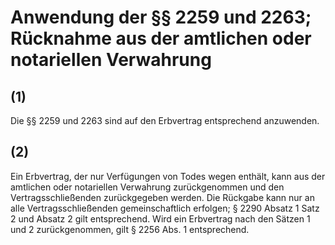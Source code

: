 # Anwendung der §§ 2259 und 2263; Rücknahme aus der amtlichen oder notariellen Verwahrung



## (1)

 Die §§ 2259 und 2263 sind auf den Erbvertrag entsprechend anzuwenden.

## (2)

 Ein Erbvertrag, der nur Verfügungen von Todes wegen enthält, kann aus der amtlichen oder notariellen Verwahrung zurückgenommen und den Vertragsschließenden zurückgegeben werden. Die Rückgabe kann nur an alle Vertragsschließenden gemeinschaftlich erfolgen; § 2290 Absatz 1 Satz 2 und Absatz 2 gilt entsprechend. Wird ein Erbvertrag nach den Sätzen 1 und 2 zurückgenommen, gilt § 2256 Abs. 1 entsprechend. 

